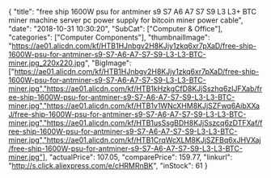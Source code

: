 {
	"title": "free ship 1600W psu for antminer s9 S7 A6 A7 S7 S9 L3 L3+ BTC miner machine server pc power supply for bitcoin miner power cable",
	"date": "2018-10-31 10:30:20",
	"SubCat": ["Computer & Office"],
	"categories": ["Computer Components"],
	"thumbnailImage": "https://ae01.alicdn.com/kf/HTB1HJnbgv2H8KJjy1zkq6xr7pXaD/free-ship-1600W-psu-for-antminer-s9-S7-A6-A7-S7-S9-L3-L3-BTC-miner.jpg_220x220.jpg",
	"BigImage": ["https://ae01.alicdn.com/kf/HTB1HJnbgv2H8KJjy1zkq6xr7pXaD/free-ship-1600W-psu-for-antminer-s9-S7-A6-A7-S7-S9-L3-L3-BTC-miner.jpg","https://ae01.alicdn.com/kf/HTB1kHzkgCfD8KJjSszhq6zIJFXab/free-ship-1600W-psu-for-antminer-s9-S7-A6-A7-S7-S9-L3-L3-BTC-miner.jpg","https://ae01.alicdn.com/kf/HTB1v1WNcXHM8KJjSZFwq6AibXXaJ/free-ship-1600W-psu-for-antminer-s9-S7-A6-A7-S7-S9-L3-L3-BTC-miner.jpg","https://ae01.alicdn.com/kf/HTB1usSsgBDH8KJjSszcq6zDTFXaf/free-ship-1600W-psu-for-antminer-s9-S7-A6-A7-S7-S9-L3-L3-BTC-miner.jpg","https://ae01.alicdn.com/kf/HTB1CrqWcXLM8KJjSZFBq6xJHVXaj/free-ship-1600W-psu-for-antminer-s9-S7-A6-A7-S7-S9-L3-L3-BTC-miner.jpg"],
	"actualPrice": 107.05,
	"comparePrice": 159.77,
	"linkurl": "http://s.click.aliexpress.com/e/cHRMRnBK",
	"inStock": 61
}
